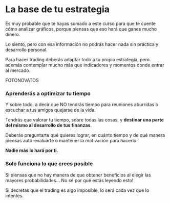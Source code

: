 # La base de tu estrategia

Es muy probable que te hayas sumado a este curso para que te cuente cómo analizar gráficos, porque piensas que eso hará que ganes mucho dinero.

Lo siento, pero con esa información no podrás hacer nada sin práctica y desarrollo personal.

Para hacer trading deberás adaptar todo a tu propia estrategia, pero además contemplar mucho más que indicadores y momentos donde entrar al mercado.

FOTONOVATOS

### Aprenderás a optimizar tu tiempo

Y sobre todo, a decir que NO tendrás tiempo para reuniones aburridas o escuchar a tus amigos quejarse de la vida.

Tendrás que valorar tu tiempo, sobre todas las cosas, y **destinar una parte del mismo al desarrollo de tus finanzas**.

Deberás preguntarte qué quieres lograr, en cuánto tiempo y de qué manera piensas auto-evaluarte o mantener la motivación para hacerlo.

**Nadie más lo hará por ti.**

### Solo funciona lo que crees posible

Si piensas que no hay manera de que obtener beneficios al elegir las mayores probabilidades... No sé por qué estás leyendo esto!

Si decretas que el trading es algo imposible, lo será cada vez que lo intentes.
